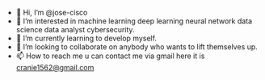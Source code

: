 - 👋 Hi, I’m @jose-cisco
- 👀 I’m interested in machine learning deep learning neural network data science data analyst cybersecurity.
- 🌱 I’m currently learning to develop myself.
- 💞️ I’m looking to collaborate on anybody who wants to lift themselves up.
- 📫 How to reach me u can contact me via gmail here it is cranie1562@gmail.com

<!---
jose-cisco/jose-cisco is a ✨ special ✨ repository because its `README.md` (this file) appears on your GitHub profile.
You can click the Preview link to take a look at your changes.
--->
